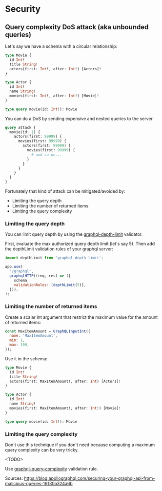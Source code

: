# Security

## Query complexity DoS attack (aka unbounded queries)

Let's say we have a schema with a circular relationship:

```graphql
type Movie {
  id Int!
  title String!
  actors(first: Int!, after: Int!) [Actors]!
}

type Actor {
  id Int!
  name String!
  movies(first: Int!, after: Int!) [Movie]!
}

type query movie(id: Int!): Movie
```

You can do a DoS by sending expensive and nested queries to the server.

```graphql
query attack {
  movie(id: 1) {
    actors(first: 99999) {
      movies(first: 99999) {
        actors(first: 99999) {
          movies(first: 99999) {
            # and so on...
          }
        }
      }
    }
  }
}
```

Fortunately that kind of attack can be mitigated/avoided by:

- Limiting the query depth
- Limiting the number of returned items
- Limiting the query complexity

### Limiting the query depth

You can limit query depth by using the [graphql-depth-limit](https://github.com/stems/graphql-depth-limit) validator.

First, evaluate the max authorized query depth limit (let's say 5). Then add the depthLimit validation rules of your graphql server:

```javascript
import depthLimit from 'graphql-depth-limit';

app.use(
  '/graphql',
  graphqlHTTP((req, res) => ({
    schema,
    validationRules: [depthLimit(5)],
  })),
);
```

### Limiting the number of returned items

Create a scalar Int argument that restrict the maximum value for the amount of returned items:

```javascript
const MaxItemAmount = GraphQLInputInt({
  name: 'MaxItemAmount',
  min: 1,
  max: 100,
});
```

Use it in the schema:

```graphql
type Movie {
  id Int!
  title String!
  actors(first: MaxItemAmount!, after: Int) [Actors]!
}

type Actor {
  id Int!
  name String!
  movies(first: MaxItemAmount!, after: Int!) [Movie]!
}

type query movie(id: Int!): Movie
```

### Limiting the query complexity

Don't use this technique if you don't need because computing a maximum query complexity can be very tricky.

&lt;TODO&gt;

Use [graphql-query-complexity](https://github.com/slicknode/graphql-query-complexity) validation rule.

Sources:
https://blog.apollographql.com/securing-your-graphql-api-from-malicious-queries-16130a324a6b

